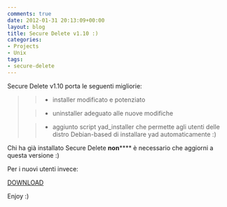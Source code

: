 ```yaml
---
comments: true
date: 2012-01-31 20:13:09+00:00
layout: blog
title: Secure Delete v1.10 :)
categories:
- Projects
- Unix
tags:
- secure-delete
---
```


Secure Delete v1.10 porta le seguenti migliorie:


<blockquote>

> 
> 
	
>   * installer modificato e potenziato
> 
	
>   * uninstaller adeguato alle nuove modifiche
> 
	
>   * aggiunto script yad_installer che permette agli utenti delle distro Debian-based di installare yad automaticamente :)
> 

</blockquote>


Chi ha già installato Secure Delete **non****** è necessario che aggiorni a questa versione :)

Per i nuovi utenti invece:


[DOWNLOAD](https://github.com/downloads/polslinux/Secure-Delete/secure-delete_v1.10.tar.bz2)


Enjoy :)
